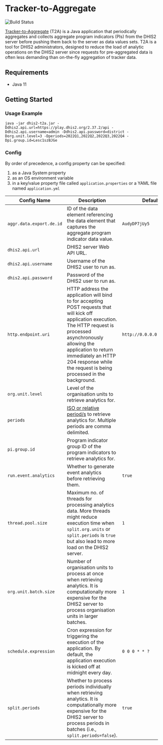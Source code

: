 # Tracker-to-Aggregate

![Build Status](https://github.com/smooks/smooks/workflows/CI/badge.svg)

[Tracker-to-Aggregate](https://docs.dhis2.org/en/implement/maintenance-and-use/tracker-and-aggregate-data-integration.html#how-to-saving-aggregated-tracker-data-as-aggregate-data-values) (T2A) is a Java application that periodically aggregates and collects aggregate program indicators (PIs) from the DHIS2 server before pushing them back to the server as data values sets. T2A is a tool for DHIS2 administrators, designed to reduce the load of analytic operations on the DHIS2 server since requests for pre-aggregated data is often less demanding than on-the-fly aggregation of tracker data.

## Requirements

* Java 11

## Getting Started

### Usage Example

```shell
java -jar dhis2-t2a.jar -Ddhis2.api.url=https://play.dhis2.org/2.37.2/api -Ddhis2.api.username=admin -Ddhis2.api.password=district -Dorg.unit.level=3 -Dperiods=2022Q1,2022Q2,2022Q3,2022Q4 -Dpi.group.id=Lesc1szBJGe
```

### Config

By order of precedence, a config property can be specified:

1. as a Java System property
2. as an OS environment variable
3. in a key/value property file called `application.properties` or a YAML file named `application.yml`

| Config Name              | Description                                                                                                                                                                                                                                                                              | Default Value                   | Example Value                       |
|--------------------------|------------------------------------------------------------------------------------------------------------------------------------------------------------------------------------------------------------------------------------------------------------------------------------------|---------------------------------|-------------------------------------|
| `aggr.data.export.de.id` | ID of the data element referencing the data element that captures the aggregate program indicator data value.                                                                                                                                                                            | `AudyDP7jUy5`                   | `nIqQZeSwU9E`                       |
| `dhis2.api.url`          | DHIS2 server Web API URL.                                                                                                                                                                                                                                                                |                                 | `https://play.dhis2.org/2.37.2/api` |
| `dhis2.api.username`     | Username of the DHIS2 user to run as.                                                                                                                                                                                                                                                    |                                 | `admin`                             |
| `dhis2.api.password`     | Password of the DHIS2 user to run as.                                                                                                                                                                                                                                                    |                                 | `district`                          |
| `http.endpoint.uri`      | HTTP address the application will bind to for accepting POST requests that will kick off application execution. The HTTP request is processed asynchronously allowing the application to return immediately an HTTP 204 response while the request is being processed in the background. | `http://0.0.0.0:8080/dhis2/t2a` | `http://0.0.0.0:8081/`              |
| `org.unit.level`         | Level of the organisation units to retrieve analytics for.                                                                                                                                                                                                                               |                                 | `3`                                 |
| `periods`                | [ISO or relative period/s](https://docs.dhis2.org/en/develop/using-the-api/dhis-core-version-master/introduction.html#webapi_date_perid_format) to retrieve analytics for. Multiple periods are comma delimited.                                                                         |                                 | `2022Q1,2022Q2,2022Q3,2022Q4`       |
| `pi.group.id`            | Program indicator group ID of the program indicators to retrieve analytics for.                                                                                                                                                                                                          |                                 | `Lesc1szBJGe`                       |
| `run.event.analytics`    | Whether to generate event analytics before retrieving them.                                                                                                                                                                                                                              | `true`                          | `false`                             |
| `thread.pool.size`       | Maximum no. of threads for processing analytics data. More threads might reduce execution time when `split.org.units` or `split.periods` is `true` but also lead to more load on the DHIS2 server.                                                                                       | `1`                             | `3`                                 |
| `org.unit.batch.size`    | Number of organisation units to process at once when retrieving analytics. It is computationally more expensive for the DHIS2 server to process organisation units in larger batches.                                                                                                    | `1`                             | `10`                                |
| `schedule.expression`    | Cron expression for triggering the execution of the application. By default, the application execution is kicked off at midnight every day.                                                                                                                                              | `0 0 0 * * ?`                   | `0 0 12 * * ?`                      |
| `split.periods`          | Whether to process periods individually when retrieving analytics. It is computationally more expensive for the DHIS2 server to process periods in batches (i.e., `split.periods=false`).                                                                                                | `true`                          | `false`                             |